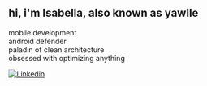## hi, i'm Isabella, also known as yawlle

mobile development  
android defender  
paladin of clean architecture  
obsessed with optimizing anything  

<div>
  <a href="https://www.linkedin.com/in/yawlle/" target="_blank">
  <img src="https://img.shields.io/badge/-Linkedin-0e76a8?style=flat-square&labelColor=0e76a8&logo=linkedin&logoColor=white" alt="Linkedin"/></a>
</center>
